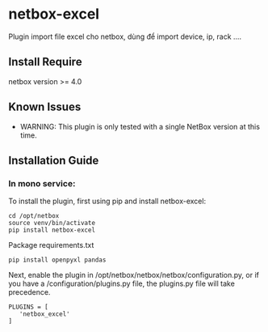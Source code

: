 # netbox-excel
Plugin import file excel cho netbox, dùng để import device, ip, rack ....


## Install Require

netbox version >= 4.0

## Known Issues

- WARNING: This plugin is only tested with a single NetBox version at this time.

## Installation Guide

### In mono service:

To install the plugin, first using pip and install netbox-excel:

   ```
   cd /opt/netbox
   source venv/bin/activate
   pip install netbox-excel
   ```

Package requirements.txt
   ```
   pip install openpyxl pandas
   ```


Next, enable the plugin in /opt/netbox/netbox/netbox/configuration.py, or if you have a /configuration/plugins.py file, the plugins.py file will take precedence.

   ```
   PLUGINS = [
      'netbox_excel'
   ]
   ```